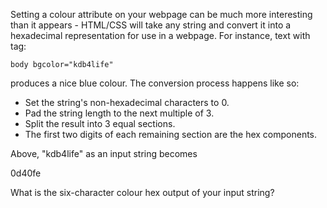 Setting a colour attribute on your webpage can be much more interesting
than it appears - HTML/CSS will take any string and convert it into
a hexadecimal representation for use in a webpage. For instance,
text with tag:

    body bgcolor="kdb4life"


produces a nice blue colour. The conversion process happens like so:

  - Set the string's non-hexadecimal characters to 0.
  - Pad the string length to the next multiple of 3.
  - Split the result into 3 equal sections.
  - The first two digits of each remaining section are the hex components.


Above, "kdb4life" as an input string becomes

0d40fe


What is the six-character colour hex output of your input string?
